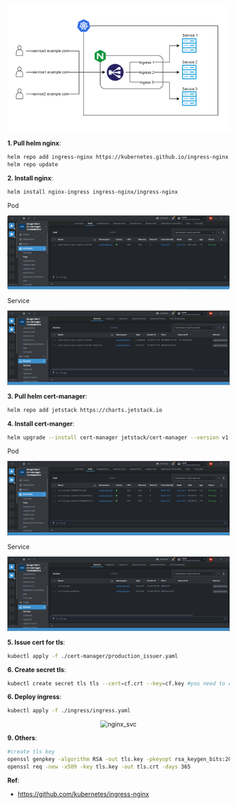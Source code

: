 <p align="center"><img alt="Nginx" src=https://github.com/vanty0829/dataplatform/blob/master/99.images/1.nginx%2Bingress.png></a></p>

**1. Pull helm nginx**:
</br>
```bash
helm repo add ingress-nginx https://kubernetes.github.io/ingress-nginx
helm repo update
```

**2. Install nginx**:
</br>
```bash
helm install nginx-ingress ingress-nginx/ingress-nginx
```
<p>Pod</p>
<p align="center"><img alt="nginx_pod" src=https://github.com/vanty0829/dataplatform/blob/master/99.images/lens_nginx_pod.png></a></p>

<p>Service</p>
<p align="center"><img alt="nginx_svc" src=https://github.com/vanty0829/dataplatform/blob/master/99.images/nginx_svc.png></a></p>

**3. Pull helm cert-manager**:
</br>
```bash
helm repo add jetstack https://charts.jetstack.io
```


**4. Install cert-manger**:
</br>
```bash
helm upgrade --install cert-manager jetstack/cert-manager --version v1.10.1 --set installCRDs=true
```
<p>Pod</p>
<p align="center"><img alt="nginx_pod" src=https://github.com/vanty0829/dataplatform/blob/master/99.images/cert_manager_pod.png></a></p>

<p>Service</p>
<p align="center"><img alt="nginx_svc" src=https://github.com/vanty0829/dataplatform/blob/master/99.images/cert_manager_service.png></a></p>

**5. Issue cert for tls**:
</br>
```bash
kubectl apply -f ./cert-manager/production_issuer.yaml
```

**6. Create secret tls**:
</br>
```bash
kubectl create secret tls tls --cert=cf.crt --key=cf.key #you need to create cf.crt and cf.key first
```

**6. Deploy ingress**:
</br>
```bash
kubectl apply -f ./ingress/ingress.yaml
```
<p align="center"><img alt="nginx_svc" src=https://github.com/vanty0829/dataplatform/blob/master/images/99.ingress.png></a></p>

**9. Others**:
</br>
```bash
#create tls key 
openssl genpkey -algorithm RSA -out tls.key -pkeyopt rsa_keygen_bits:2048
openssl req -new -x509 -key tls.key -out tls.crt -days 365
```

**Ref**:
- https://github.com/kubernetes/ingress-nginx
